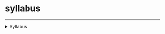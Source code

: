 
#  syllabus
---
<details>

 <summary>    Syllabus </summary>

---
---
![image](https://github.com/user-attachments/assets/371a5221-b4e0-4d79-8bd1-b543344cb572)



  
</details>

